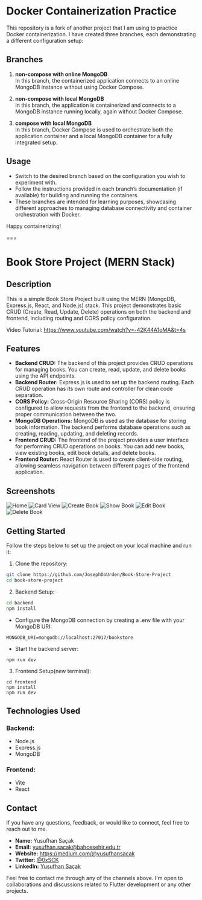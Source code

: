 # Docker Containerization Practice

This repository is a fork of another project that I am using to practice Docker containerization. I have created three branches, each demonstrating a different configuration setup:

## Branches

1. **non-compose with online MongoDB**  
   In this branch, the containerized application connects to an online MongoDB instance without using Docker Compose.

2. **non-compose with local MongoDB**  
   In this branch, the application is containerized and connects to a MongoDB instance running locally, again without Docker Compose.

3. **compose with local MongoDB**  
   In this branch, Docker Compose is used to orchestrate both the application container and a local MongoDB container for a fully integrated setup.

## Usage

- Switch to the desired branch based on the configuration you wish to experiment with.
- Follow the instructions provided in each branch’s documentation (if available) for building and running the containers.
- These branches are intended for learning purposes, showcasing different approaches to managing database connectivity and container orchestration with Docker.

Happy containerizing!

===

# Book Store Project (MERN Stack)


## Description

This is a simple Book Store Project built using the MERN (MongoDB, Express.js, React, and Node.js) stack. This project demonstrates basic CRUD (Create, Read, Update, Delete) operations on both the backend and frontend, including routing and CORS policy configuration.

Video Tutorial: https://www.youtube.com/watch?v=-42K44A1oMA&t=4s
## Features

- **Backend CRUD:** The backend of this project provides CRUD operations for managing books. You can create, read, update, and delete books using the API endpoints.
- **Backend Router:** Express.js is used to set up the backend routing. Each CRUD operation has its own route and controller for clean code separation.
- **CORS Policy:** Cross-Origin Resource Sharing (CORS) policy is configured to allow requests from the frontend to the backend, ensuring proper communication between the two.
- **MongoDB Operations:** MongoDB is used as the database for storing book information. The backend performs database operations such as creating, reading, updating, and deleting records.
- **Frontend CRUD:** The frontend of the project provides a user interface for performing CRUD operations on books. You can add new books, view existing books, edit book details, and delete books.
- **Frontend Router:** React Router is used to create client-side routing, allowing seamless navigation between different pages of the frontend application.

## Screenshots

![Home](image.png)
![Card View](image-1.png)
![Create Book](image-2.png)
![Show Book](image-3.png)
![Edit Book](image-4.png)
![Delete Book](image-5.png)


## Getting Started

Follow the steps below to set up the project on your local machine and run it:

1. Clone the repository:

```bash
git clone https://github.com/JosephDoUrden/Book-Store-Project
cd book-store-project
```

2. Backend Setup:

```bash
cd backend
npm install
```

- Configure the MongoDB connection by creating a .env file with your MongoDB URI:
```
MONGODB_URI=mongodb://localhost:27017/bookstore
```

- Start the backend server:
```
npm run dev
```

3. Frontend Setup(new terminal):
```
cd frontend
npm install
npm run dev
```

## Technologies Used
### Backend:
- Node.js
- Express.js
- MongoDB

### Frontend:

- Vite
- React



## Contact

If you have any questions, feedback, or would like to connect, feel free to reach out to me.

- **Name:** Yusufhan Saçak
- **Email:** yusufhan.sacak@bahcesehir.edu.tr
- **Website:** https://medium.com/@yusufhansacak
- **Twitter:** [@0xSCK](https://twitter.com/0xSCK)
- **LinkedIn:** [Yusufhan Saçak](https://www.linkedin.com/in/yusufhansacak/)

Feel free to contact me through any of the channels above. I'm open to collaborations and discussions related to Flutter development or any other projects.

